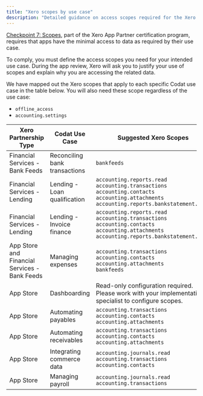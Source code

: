 ```yaml
---
title: "Xero scopes by use case"
description: "Detailed guidance on access scopes required for the Xero partnership certification"
---
```


[Checkpoint 7: Scopes](https://developer.xero.com/documentation/xero-app-store/app-partner-guides/certification-checkpoints/#required-for-all-integrations), part of the Xero App Partner certification program, requires that apps have the minimal access to data as required by their use case.

To comply, you must define the access scopes you need for your intended use case. During the app review, Xero will ask you to justify your use of scopes and explain why you are accessing the related data.

We have mapped out the Xero scopes that apply to each specific Codat use case in the table below. You will also need these scope regardless of the use case:

- `offline_access`
- `accounting.settings`

| **Xero Partnership Type**                     | **Codat Use Case**            | **Suggested Xero Scopes**                                                                                                                                        |
| --------------------------------------------- | ----------------------------- | ---------------------------------------------------------------------------------------------------------------------------------------------------------------- |
| Financial Services - Bank Feeds               | Reconciling bank transactions | `bankfeeds`                                                                                                                                                      |
| Financial Services - Lending                  | Lending - Loan qualification  | `accounting.reports.read` <br/> `accounting.transactions`<br/>`accounting.contacts` <br/> `accounting.attachments`<br/>`accounting.reports.bankstatement.read`   |
| Financial Services - Lending                  | Lending - Invoice finance     | `accounting.reports.read` <br/> `accounting.transactions` <br/> `accounting.contacts` <br/> `accounting.attachments`<br/>`accounting.reports.bankstatement.read` |
| App Store and Financial Services - Bank Feeds | Managing expenses             | `accounting.transactions` <br/> `accounting.contacts` <br/> `accounting.attachments` <br/> `bankfeeds`                                                           |
| App Store                                     | Dashboarding                  | Read-only configuration required. Please work with your implementation specialist to configure scopes.                                                           |
| App Store                                     | Automating payables           | `accounting.transactions` <br/> `accounting.contacts` <br/> `accounting.attachments`                                                                             |
| App Store                                     | Automating receivables        | `accounting.transactions` <br/> `accounting.contacts` <br/> `accounting.attachments`                                                                             |
| App Store                                     | Integrating commerce data     | `accounting.journals.read` <br/> `accounting.transactions` <br/> `accounting.contacts`                                                                           |
| App Store                                     | Managing payroll              | `accounting.journals.read` <br/> `accounting.transactions`                                                                                                       |
